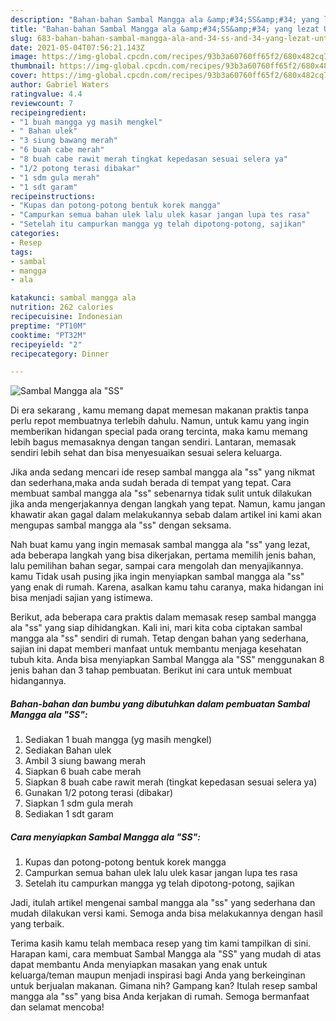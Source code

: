 ```yaml
---
description: "Bahan-bahan Sambal Mangga ala &amp;#34;SS&amp;#34; yang lezat Untuk Jualan"
title: "Bahan-bahan Sambal Mangga ala &amp;#34;SS&amp;#34; yang lezat Untuk Jualan"
slug: 683-bahan-bahan-sambal-mangga-ala-and-34-ss-and-34-yang-lezat-untuk-jualan
date: 2021-05-04T07:56:21.143Z
image: https://img-global.cpcdn.com/recipes/93b3a60760ff65f2/680x482cq70/sambal-mangga-ala-ss-foto-resep-utama.jpg
thumbnail: https://img-global.cpcdn.com/recipes/93b3a60760ff65f2/680x482cq70/sambal-mangga-ala-ss-foto-resep-utama.jpg
cover: https://img-global.cpcdn.com/recipes/93b3a60760ff65f2/680x482cq70/sambal-mangga-ala-ss-foto-resep-utama.jpg
author: Gabriel Waters
ratingvalue: 4.4
reviewcount: 7
recipeingredient:
- "1 buah mangga yg masih mengkel"
- " Bahan ulek"
- "3 siung bawang merah"
- "6 buah cabe merah"
- "8 buah cabe rawit merah tingkat kepedasan sesuai selera ya"
- "1/2 potong terasi dibakar"
- "1 sdm gula merah"
- "1 sdt garam"
recipeinstructions:
- "Kupas dan potong-potong bentuk korek mangga"
- "Campurkan semua bahan ulek lalu ulek kasar jangan lupa tes rasa"
- "Setelah itu campurkan mangga yg telah dipotong-potong, sajikan"
categories:
- Resep
tags:
- sambal
- mangga
- ala

katakunci: sambal mangga ala 
nutrition: 262 calories
recipecuisine: Indonesian
preptime: "PT10M"
cooktime: "PT32M"
recipeyield: "2"
recipecategory: Dinner

---
```



![Sambal Mangga ala &#34;SS&#34;](https://img-global.cpcdn.com/recipes/93b3a60760ff65f2/680x482cq70/sambal-mangga-ala-ss-foto-resep-utama.jpg)

Di era  sekarang , kamu memang dapat memesan makanan praktis tanpa perlu repot membuatnya terlebih dahulu. Namun, untuk kamu yang ingin memberikan hidangan special pada orang tercinta, maka kamu memang lebih bagus memasaknya dengan tangan sendiri. Lantaran, memasak sendiri lebih sehat dan bisa menyesuaikan sesuai selera keluarga.

Jika anda sedang mencari ide resep sambal mangga ala &#34;ss&#34; yang nikmat dan sederhana,maka anda sudah berada di tempat yang tepat. Cara membuat sambal mangga ala &#34;ss&#34;  sebenarnya tidak sulit untuk dilakukan jika anda mengerjakannya dengan langkah yang tepat. Namun, kamu jangan khawatir akan gagal dalam melakukannya 
sebab dalam artikel ini kami akan mengupas sambal mangga ala &#34;ss&#34; dengan seksama.  



Nah buat kamu yang ingin memasak sambal mangga ala &#34;ss&#34; yang lezat, ada beberapa langkah yang bisa dikerjakan, pertama memilih jenis bahan, lalu pemilihan bahan segar, sampai cara mengolah dan menyajikannya. kamu Tidak usah pusing jika ingin menyiapkan sambal mangga ala &#34;ss&#34; yang enak di rumah. Karena, asalkan kamu  tahu caranya, maka hidangan ini bisa menjadi sajian yang istimewa.

Berikut, ada beberapa cara praktis  dalam memasak resep sambal mangga ala &#34;ss&#34; yang siap dihidangkan. Kali ini, mari kita coba ciptakan sambal mangga ala &#34;ss&#34; sendiri di rumah. Tetap dengan bahan yang sederhana, sajian ini dapat memberi manfaat untuk membantu menjaga kesehatan tubuh kita. Anda bisa menyiapkan Sambal Mangga ala &#34;SS&#34; menggunakan 8 jenis bahan dan 3 tahap pembuatan. Berikut ini cara untuk membuat hidangannya.

<!--inarticleads1-->

##### Bahan-bahan dan bumbu yang dibutuhkan dalam pembuatan Sambal Mangga ala &#34;SS&#34;:

1. Sediakan 1 buah mangga (yg masih mengkel)
1. Sediakan  Bahan ulek
1. Ambil 3 siung bawang merah
1. Siapkan 6 buah cabe merah
1. Siapkan 8 buah cabe rawit merah (tingkat kepedasan sesuai selera ya)
1. Gunakan 1/2 potong terasi (dibakar)
1. Siapkan 1 sdm gula merah
1. Sediakan 1 sdt garam




<!--inarticleads2-->

##### Cara menyiapkan Sambal Mangga ala &#34;SS&#34;:

1. Kupas dan potong-potong bentuk korek mangga
1. Campurkan semua bahan ulek lalu ulek kasar jangan lupa tes rasa
1. Setelah itu campurkan mangga yg telah dipotong-potong, sajikan




Jadi, itulah artikel mengenai  sambal mangga ala &#34;ss&#34;  yang sederhana dan mudah dilakukan versi kami. Semoga anda bisa melakukannya dengan hasil yang terbaik. 

Terima kasih kamu telah membaca resep yang tim kami tampilkan di sini. Harapan kami, cara membuat  Sambal Mangga ala &#34;SS&#34; yang mudah di atas dapat membantu Anda menyiapkan masakan yang enak untuk keluarga/teman maupun menjadi inspirasi bagi Anda yang berkeinginan untuk berjualan makanan. Gimana nih? Gampang kan? Itulah resep sambal mangga ala &#34;ss&#34; yang bisa Anda kerjakan di rumah. Semoga bermanfaat dan selamat mencoba!

